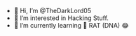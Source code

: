 - 👋 Hi, I’m @TheDarkLord05
- 👀 I’m interested in Hacking Stuff.
- 🌱 I’m currently learning 🐀 RAT (DNA) 😂


<!---
TheDarkLord05/TheDarkLord05 is a ✨ special ✨ repository because its `README.md` (this file) appears on your GitHub profile.
You can click the Preview link to take a look at your changes.
--->
